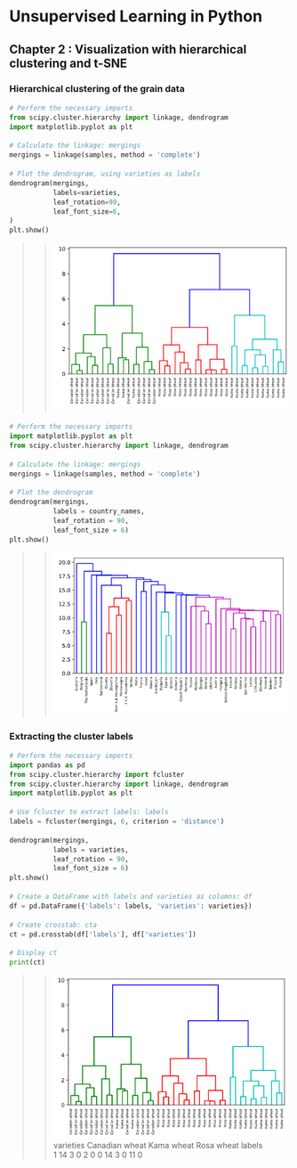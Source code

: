 # Unsupervised Learning in Python

## Chapter 2 : Visualization with hierarchical clustering and t-SNE

### Hierarchical clustering of the grain data

```python
# Perform the necessary imports
from scipy.cluster.hierarchy import linkage, dendrogram
import matplotlib.pyplot as plt

# Calculate the linkage: mergings
mergings = linkage(samples, method = 'complete')

# Plot the dendrogram, using varieties as labels
dendrogram(mergings,
           labels=varieties,
           leaf_rotation=90,
           leaf_font_size=6,
)
plt.show()
```
>>![Hierarchical Clustering](/img/hierarchical-clustering.png)

```python
# Perform the necessary imports
import matplotlib.pyplot as plt
from scipy.cluster.hierarchy import linkage, dendrogram

# Calculate the linkage: mergings
mergings = linkage(samples, method = 'complete')

# Plot the dendrogram
dendrogram(mergings,
           labels = country_names,
           leaf_rotation = 90,
           leaf_font_size = 6)
plt.show()
```
>>![Hierarchical Clustering](/img/hierarchical-clustering-with-single-method.png)

### Extracting the cluster labels
```python
# Perform the necessary imports
import pandas as pd
from scipy.cluster.hierarchy import fcluster
from scipy.cluster.hierarchy import linkage, dendrogram
import matplotlib.pyplot as plt

# Use fcluster to extract labels: labels
labels = fcluster(mergings, 6, criterion = 'distance')

dendrogram(mergings,
           labels = varieties,
           leaf_rotation = 90,
           leaf_font_size = 6)
plt.show()

# Create a DataFrame with labels and varieties as columns: df
df = pd.DataFrame({'labels': labels, 'varieties': varieties})

# Create crosstab: cta
ct = pd.crosstab(df['labels'], df['varieties'])

# Display ct
print(ct)
```
>>![Hierarchical Clustering](/img/hierarchical-clustering-and-cross-tabulation.png)
>>varieties  Canadian wheat  Kama wheat  Rosa wheat
>>labels                                           
>>1                      14           3           0
>>2                       0           0          14
>>3                       0          11           0

